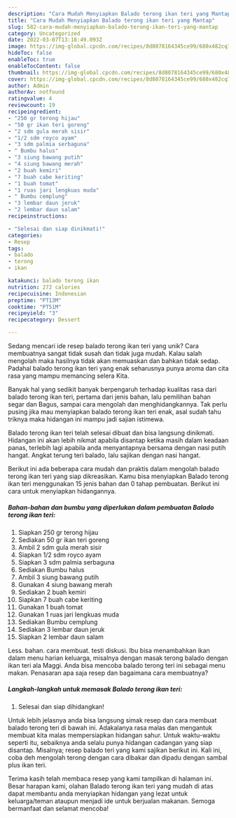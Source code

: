 ```yaml
---
description: "Cara Mudah Menyiapkan Balado terong ikan teri yang Mantap"
title: "Cara Mudah Menyiapkan Balado terong ikan teri yang Mantap"
slug: 582-cara-mudah-menyiapkan-balado-terong-ikan-teri-yang-mantap
category: Uncategorized
date: 2022-03-07T13:18:49.093Z
image: https://img-global.cpcdn.com/recipes/8d8078164345ce99/680x482cq70/balado-terong-ikan-teri-foto-resep-utama.jpg
hideToc: false
enableToc: true
enableTocContent: false
thumbnail: https://img-global.cpcdn.com/recipes/8d8078164345ce99/680x482cq70/balado-terong-ikan-teri-foto-resep-utama.jpg
cover: https://img-global.cpcdn.com/recipes/8d8078164345ce99/680x482cq70/balado-terong-ikan-teri-foto-resep-utama.jpg
author: Admin
authorAv: notfound
ratingvalue: 4
reviewcount: 19
recipeingredient:
- "250 gr terong hijau"
- "50 gr ikan teri goreng"
- "2 sdm gula merah sisir"
- "1/2 sdm royco ayam"
- "3 sdm palmia serbaguna"
- " Bumbu halus"
- "3 siung bawang putih"
- "4 siung bawang merah"
- "2 buah kemiri"
- "7 buah cabe keriting"
- "1 buah tomat"
- "1 ruas jari lengkuas muda"
- " Bumbu cemplung"
- "3 lembar daun jeruk"
- "2 lembar daun salam"
recipeinstructions:

- "Selesai dan siap dinikmati!"
categories:
- Resep
tags:
- balado
- terong
- ikan

katakunci: balado terong ikan 
nutrition: 272 calories
recipecuisine: Indonesian
preptime: "PT13M"
cooktime: "PT51M"
recipeyield: "3"
recipecategory: Dessert

---
```





Sedang mencari ide resep balado terong ikan teri yang unik? Cara membuatnya sangat tidak susah dan tidak juga mudah. Kalau salah mengolah maka hasilnya tidak akan memuaskan dan bahkan tidak sedap. Padahal balado terong ikan teri yang enak seharusnya punya aroma dan cita rasa yang mampu memancing selera Kita.





Banyak hal yang sedikit banyak berpengaruh terhadap kualitas rasa dari balado terong ikan teri, pertama dari jenis bahan, lalu pemilihan bahan segar dan Bagus, sampai cara mengolah dan menghidangkannya. Tak perlu pusing jika mau menyiapkan balado terong ikan teri enak,      asal sudah tahu triknya maka hidangan ini mampu jadi sajian istimewa.














Balado terong ikan teri telah selesai dibuat dan bisa langsung dinikmati. Hidangan ini akan lebih nikmat apabila disantap ketika masih dalam keadaan panas, terlebih lagi apabila anda menyantapnya bersama dengan nasi putih hangat. Angkat terung teri balado, lalu sajikan dengan nasi hangat.






Berikut ini ada beberapa cara mudah dan praktis dalam mengolah balado terong ikan teri yang siap dikreasikan. Kamu bisa menyiapkan Balado terong ikan teri menggunakan 15 jenis bahan dan 0 tahap pembuatan. Berikut ini cara untuk menyiapkan hidangannya.

<!--inarticleads1-->

##### Bahan-bahan dan bumbu yang diperlukan dalam pembuatan Balado terong ikan teri:

1. Siapkan 250 gr terong hijau
1. Sediakan 50 gr ikan teri goreng
1. Ambil 2 sdm gula merah sisir
1. Siapkan 1/2 sdm royco ayam
1. Siapkan 3 sdm palmia serbaguna
1. Sediakan  Bumbu halus
1. Ambil 3 siung bawang putih
1. Gunakan 4 siung bawang merah
1. Sediakan 2 buah kemiri
1. Siapkan 7 buah cabe keriting
1. Gunakan 1 buah tomat
1. Gunakan 1 ruas jari lengkuas muda
1. Sediakan  Bumbu cemplung
1. Sediakan 3 lembar daun jeruk
1. Siapkan 2 lembar daun salam


Less. bahan. cara membuat. testi diskusi. Ibu bisa menambahkan ikan dalam menu harian keluarga, misalnya dengan masak terong balado dengan ikan teri ala Maggi. Anda bisa mencoba balado terong teri ini sebagai menu makan. Penasaran apa saja resep dan bagaimana cara membuatnya? 

<!--inarticleads2-->

##### Langkah-langkah untuk memasak Balado terong ikan teri:


1. Selesai dan siap dihidangkan!

Untuk lebih jelasnya anda bisa langsung simak resep dan cara membuat balado terong teri di bawah ini. Adakalanya rasa malas dan mengantuk membuat kita malas mempersiapkan hidangan sahur. Untuk waktu-waktu seperti itu, sebaiknya anda selalu punya hidangan cadangan yang siap disantap. Misalnya; resep balado teri yang kami sajikan berikut ini. Kali ini, coba deh mengolah terong dengan cara dibakar dan dipadu dengan sambal plus ikan teri. 

Terima kasih telah membaca resep yang kami tampilkan di halaman ini. Besar harapan kami, olahan Balado terong ikan teri yang mudah di atas dapat membantu anda menyiapkan hidangan yang lezat untuk keluarga/teman ataupun menjadi ide untuk berjualan makanan. Semoga bermanfaat dan selamat mencoba!
